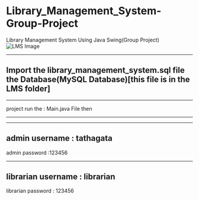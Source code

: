 # Library_Management_System-Group-Project
Library Management System Using Java Swing(Group Project)
![LMS Image](https://user-images.githubusercontent.com/48715906/124552567-5d105200-de51-11eb-9a36-e6468b892075.jpg)

--------------------------------------------------------------------------------------------------------------
Import the library_management_system.sql file the Database(MySQL Database)[this file is in the LMS folder] 
--------------------------------------------------------------------------------------------------------------
******************************************
project run the : Main.java File then
******************************************

******************************************

admin username : tathagata
------------------------------
admin password :123456

******************************

librarian username : librarian
-------------------------------
librarian password : 123456
